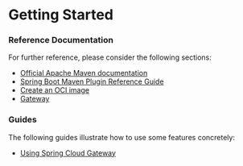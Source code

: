 # Getting Started

### Reference Documentation

For further reference, please consider the following sections:

* [Official Apache Maven documentation](https://maven.apache.org/guides/index.html)
* [Spring Boot Maven Plugin Reference Guide](https://docs.spring.io/spring-boot/docs/2.3.12.RELEASE/maven-plugin/reference/html/)
* [Create an OCI image](https://docs.spring.io/spring-boot/docs/2.3.12.RELEASE/maven-plugin/reference/html/#build-image)
* [Gateway](https://docs.spring.io/spring-cloud-gateway/docs/current/reference/html/)

### Guides

The following guides illustrate how to use some features concretely:

* [Using Spring Cloud Gateway](https://github.com/spring-cloud-samples/spring-cloud-gateway-sample)

